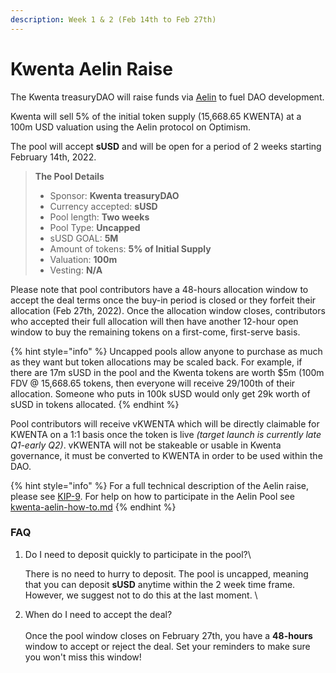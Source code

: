 ```yaml
---
description: Week 1 & 2 (Feb 14th to Feb 27th)
---
```


# Kwenta Aelin Raise

The Kwenta treasuryDAO will raise funds via [Aelin](https://aelin.xyz) to fuel DAO development.

Kwenta will sell 5% of the initial token supply (15,668.65 KWENTA) at a 100m USD valuation using the Aelin protocol on Optimism.

The pool will accept **sUSD** and will be open for a period of 2 weeks starting February 14th, 2022.

> **The Pool Details**
>
> * Sponsor: **Kwenta treasuryDAO**
> * Currency accepted: **sUSD**
> * Pool length: **Two weeks**
> * Pool Type: **Uncapped**
> * sUSD GOAL: **5M**
> * Amount of tokens: **5% of Initial Supply**
> * Valuation: **100m**
> * Vesting: **N/A**

Please note that pool contributors have a 48-hours allocation window to accept the deal terms once the buy-in period is closed or they forfeit their allocation (Feb 27th, 2022). Once the allocation window closes, contributors who accepted their full allocation will then have another 12-hour open window to buy the remaining tokens on a first-come, first-serve basis.

{% hint style="info" %}
Uncapped pools allow anyone to purchase as much as they want but token allocations may be scaled back. For example, if there are 17m sUSD in the pool and the Kwenta tokens are worth $5m (100m FDV @ 15,668.65 tokens, then everyone will receive 29/100th of their allocation. Someone who puts in 100k sUSD would only get 29k worth of sUSD in tokens allocated.
{% endhint %}

Pool contributors will receive vKWENTA which will be directly claimable for KWENTA on a 1:1 basis once the token is live _(target launch is currently late Q1-early Q2)_. vKWENTA will not be stakeable or usable in Kwenta governance, it must be converted to KWENTA in order to be used within the DAO.

{% hint style="info" %}
For a full technical description of the Aelin raise, please see [KIP-9](https://kips.kwenta.io/kips/kip-9/). For help on how to participate in the Aelin Pool see [kwenta-aelin-how-to.md](kwenta-aelin-how-to.md "mention")
{% endhint %}

### FAQ

1.  Do I need to deposit quickly to participate in the pool?\


    There is no need to hurry to deposit. The pool is uncapped, meaning that you can deposit **sUSD** anytime within the 2 week time frame. However, we suggest not to do this at the last moment. \

2. When do I need to accept the deal?\
   \
   Once the pool window closes on February 27th, you have a **48-hours** window to accept or reject the deal. Set your reminders to make sure you won't miss this window!
